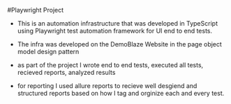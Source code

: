   #Playwright Project
  
  * This is an automation infrastructure that was developed in TypeScript using Playwright test automation framework for UI end to end tests.
  
  * The infra was developed on the DemoBlaze Website in the page object model design pattern 

  * as part of the project I wrote end to end tests, executed all tests, recieved reports, analyzed results
  
  * for reporting I used allure reports to recieve well desgiend and structured reports based on how I tag and orginize each and every test.

